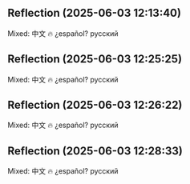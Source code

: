 

## Reflection (2025-06-03 12:13:40)

Mixed: 中文 🔥 ¿español? русский

## Reflection (2025-06-03 12:25:25)

Mixed: 中文 🔥 ¿español? русский

## Reflection (2025-06-03 12:26:22)

Mixed: 中文 🔥 ¿español? русский

## Reflection (2025-06-03 12:28:33)

Mixed: 中文 🔥 ¿español? русский